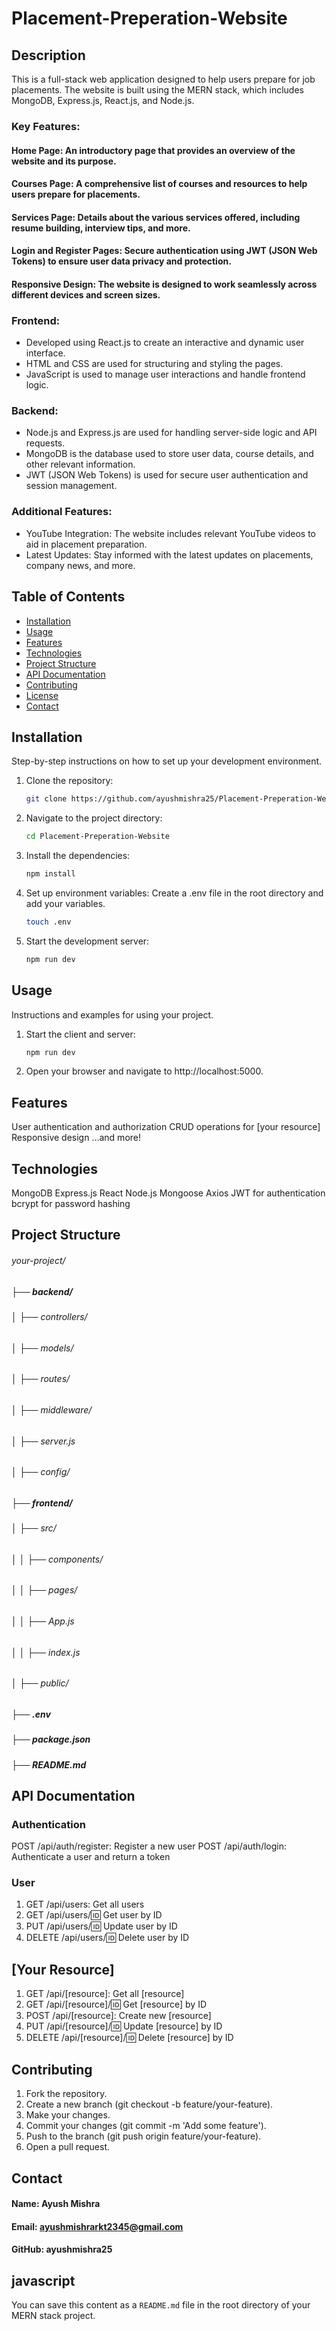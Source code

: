 # Placement-Preperation-Website 

## Description
This is a full-stack web application designed to help users prepare for job placements. The website is built using the MERN stack, which includes MongoDB, Express.js, React.js, and Node.js.

### Key Features:

#### Home Page: An introductory page that provides an overview of the website and its purpose.
#### Courses Page: A comprehensive list of courses and resources to help users prepare for placements.
#### Services Page: Details about the various services offered, including resume building, interview tips, and more.
#### Login and Register Pages: Secure authentication using JWT (JSON Web Tokens) to ensure user data privacy and protection.
#### Responsive Design: The website is designed to work seamlessly across different devices and screen sizes.

### Frontend:

* Developed using React.js to create an interactive and dynamic user interface.
* HTML and CSS are used for structuring and styling the pages.
* JavaScript is used to manage user interactions and handle frontend logic.

### Backend:

* Node.js and Express.js are used for handling server-side logic and API requests.
* MongoDB is the database used to store user data, course details, and other relevant information.
* JWT (JSON Web Tokens) is used for secure user authentication and session management.

### Additional Features:

* YouTube Integration: The website includes relevant YouTube videos to aid in placement preparation.
* Latest Updates: Stay informed with the latest updates on placements, company news, and more.

## Table of Contents
- [Installation](#installation)
- [Usage](#usage)
- [Features](#features)
- [Technologies](#technologies)
- [Project Structure](#project-structure)
- [API Documentation](#api-documentation)
- [Contributing](#contributing)
- [License](#license)
- [Contact](#contact)

## Installation
Step-by-step instructions on how to set up your development environment.

1. Clone the repository:
   ```sh
   git clone https://github.com/ayushmishra25/Placement-Preperation-Website.git

2. Navigate to the project directory:
   ```sh
   cd Placement-Preperation-Website

3. Install the dependencies:
   ```sh
   npm install

4. Set up environment variables:
   Create a .env file in the root directory and add your variables.
   ```sh
   touch .env

5. Start the development server:
   ```sh
   npm run dev

## Usage
Instructions and examples for using your project.

1. Start the client and server:
   ```sh
   npm run dev

2. Open your browser and navigate to http://localhost:5000.

## Features

User authentication and authorization
CRUD operations for [your resource]
Responsive design
...and more!

## Technologies

MongoDB
Express.js
React
Node.js
Mongoose
Axios
JWT for authentication
bcrypt for password hashing

## Project Structure

###### your-project/
##### ├── backend/
###### │   ├── controllers/
###### │   ├── models/
###### │   ├── routes/
###### │   ├── middleware/
###### │   ├── server.js
###### │   ├── config/
##### ├── frontend/
###### │   ├── src/
###### │   │   ├── components/
###### │   │   ├── pages/
###### │   │   ├── App.js
###### │   │   ├── index.js
###### │   ├── public/
##### ├── .env
##### ├── package.json
##### ├── README.md

## API Documentation

### Authentication
POST /api/auth/register: Register a new user
POST /api/auth/login: Authenticate a user and return a token

### User
1. GET /api/users: Get all users
2. GET /api/users/:id: Get user by ID
3. PUT /api/users/:id: Update user by ID
4. DELETE /api/users/:id: Delete user by ID

## [Your Resource]

1. GET /api/[resource]: Get all [resource]
2. GET /api/[resource]/:id: Get [resource] by ID
3. POST /api/[resource]: Create new [resource]
4. PUT /api/[resource]/:id: Update [resource] by ID
5. DELETE /api/[resource]/:id: Delete [resource] by ID

## Contributing

1. Fork the repository.
2. Create a new branch (git checkout -b feature/your-feature).
3. Make your changes.
4. Commit your changes (git commit -m 'Add some feature').
5. Push to the branch (git push origin feature/your-feature).
6. Open a pull request.

## Contact

#### Name: Ayush Mishra
#### Email: ayushmishrarkt2345@gmail.com
#### GitHub: ayushmishra25

## javascript

You can save this content as a `README.md` file in the root directory of your MERN stack project.











 
 











   





